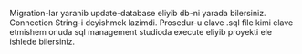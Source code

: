 Migration-lar yaranib update-database eliyib db-ni yarada bilersiniz. Connection String-i deyishmek lazimdi.
Prosedur-u elave .sql file kimi elave etmishem onuda sql management studioda execute eliyib proyekti ele ishlede bilersiniz.